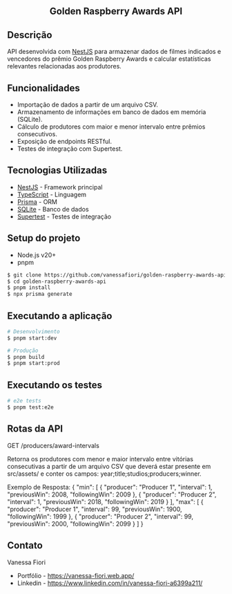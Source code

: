 <h2 align="center">
  Golden Raspberry Awards API
</h2>


## Descrição

API desenvolvida com [NestJS](https://nestjs.com/) para armazenar dados de filmes indicados e vencedores do prêmio Golden Raspberry Awards e calcular estatísticas relevantes relacionadas aos produtores.


## Funcionalidades

- Importação de dados a partir de um arquivo CSV.
- Armazenamento de informações em banco de dados em memória (SQLite).
- Cálculo de produtores com maior e menor intervalo entre prêmios consecutivos.
- Exposição de endpoints RESTful.
- Testes de integração com Supertest.


## Tecnologias Utilizadas

- [NestJS](https://nestjs.com/) - Framework principal
- [TypeScript](https://www.typescriptlang.org/) - Linguagem
- [Prisma](https://www.prisma.io/) - ORM
- [SQLite](https://www.sqlite.org/) - Banco de dados
- [Supertest](https://github.com/visionmedia/supertest) - Testes de integração


## Setup do projeto

- Node.js v20+
- pnpm

```bash
$ git clone https://github.com/vanessafiori/golden-raspberry-awards-api.git
$ cd golden-raspberry-awards-api
$ pnpm install
$ npx prisma generate
```


## Executando a aplicação

```bash
# Desenvolvimento
$ pnpm start:dev

# Produção
$ pnpm build
$ pnpm start:prod
```


## Executando os testes

```bash
# e2e tests
$ pnpm test:e2e
```


## Rotas da API

GET /producers/award-intervals

Retorna os produtores com menor e maior intervalo entre vitórias consecutivas a partir de um arquivo CSV que deverá estar presente em src/assets/ e conter os campos: year;title;studios;producers;winner.

Exemplo de Resposta:
{ 
  "min": [ 
    { 
      "producer": "Producer 1", 
      "interval": 1, 
      "previousWin": 2008, 
      "followingWin": 2009 
    }, 
    { 
      "producer": "Producer 2", 
      "interval": 1, 
      "previousWin": 2018, 
      "followingWin": 2019 
    } 
  ], 
  "max": [ 
    { 
      "producer": "Producer 1", 
      "interval": 99, 
      "previousWin": 1900, 
      "followingWin": 1999 
    }, 
    { 
      "producer": "Producer 2", 
      "interval": 99, 
      "previousWin": 2000, 
      "followingWin": 2099 
    } 
  ] 
} 


## Contato

Vanessa Fiori
- Portfólio - https://vanessa-fiori.web.app/
- Linkedin - https://www.linkedin.com/in/vanessa-fiori-a6399a211/
